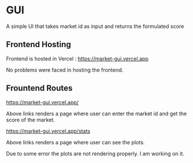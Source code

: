 #   GUI
A simple UI that takes market id as input and returns the formulated score

## Frontend Hosting
Frontend is hosted in Vercel : https://market-gui.vercel.app

No problems were faced in hosting the frontend.

## Frountend Routes

https://market-gui.vercel.app/

Above links renders a page where user can enter the market id and get the score of the market.

https://market-gui.vercel.app/stats

Above links renders a page where user can see the plots.

Due to some error the plots are not rendering properly. I am working on it.